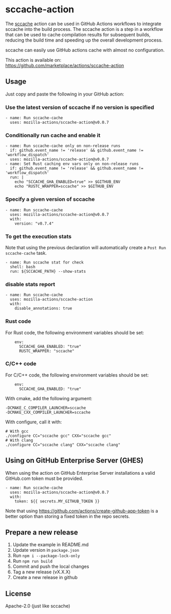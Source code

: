 # sccache-action

The [sccache](https://github.com/mozilla/sccache/
) action can be used in GitHub Actions workflows to integrate sccache into the build process. The sccache action is a step in a workflow that can be used to cache compilation results for subsequent builds, reducing the build time and speeding up the overall development process.

sccache can easily use GitHub actions cache with almost no configuration.

This action is available on:
https://github.com/marketplace/actions/sccache-action

## Usage

Just copy and paste the following in your GitHub action:

### Use the latest version of sccache if no version is specified

```
- name: Run sccache-cache
  uses: mozilla-actions/sccache-action@v0.0.7
```

### Conditionally run cache and enable it

```
- name: Run sccache-cache only on non-release runs
  if: github.event_name != 'release' && github.event_name != 'workflow_dispatch'
  uses: mozilla-actions/sccache-action@v0.0.7
- name: Set Rust caching env vars only on non-release runs
  if: github.event_name != 'release' && github.event_name != 'workflow_dispatch'
  run: |
    echo "SCCACHE_GHA_ENABLED=true" >> $GITHUB_ENV
    echo "RUSTC_WRAPPER=sccache" >> $GITHUB_ENV
```

### Specify a given version of sccache

```
- name: Run sccache-cache
  uses: mozilla-actions/sccache-action@v0.0.7
  with:
    version: "v0.7.4"
```

### To get the execution stats

Note that using the previous declaration will automatically create a
`Post Run sccache-cache` task.

```
- name: Run sccache stat for check
  shell: bash
  run: ${SCCACHE_PATH} --show-stats
```

### disable stats report

```
- name: Run sccache-cache
  uses: mozilla-actions/sccache-action
  with:
    disable_annotations: true
```

### Rust code

For Rust code, the following environment variables should be set:

```
    env:
      SCCACHE_GHA_ENABLED: "true"
      RUSTC_WRAPPER: "sccache"
```

### C/C++ code

For C/C++ code, the following environment variables should be set:

```
    env:
      SCCACHE_GHA_ENABLED: "true"
```

With cmake, add the following argument:

```
-DCMAKE_C_COMPILER_LAUNCHER=sccache
-DCMAKE_CXX_COMPILER_LAUNCHER=sccache
```

With configure, call it with:
```
# With gcc
./configure CC="sccache gcc" CXX="sccache gcc"
# With clang
./configure CC="sccache clang" CXX="sccache clang"
```

## Using on GitHub Enterprise Server (GHES)

When using the action on GitHub Enterprise Server installations a valid GitHub.com token must be provided.

```
- name: Run sccache-cache
  uses: mozilla-actions/sccache-action@v0.0.7
  with:
    token: ${{ secrets.MY_GITHUB_TOKEN }}
```

Note that using https://github.com/actions/create-github-app-token is a better option than storing a fixed token in the repo secrets.

## Prepare a new release

1. Update the example in README.md
1. Update version in `package.json`
1. Run `npm i --package-lock-only`
1. Run `npm run build`
1. Commit and push the local changes
1. Tag a new release (vX.X.X)
1. Create a new release in github

## License

Apache-2.0 (just like sccache)
